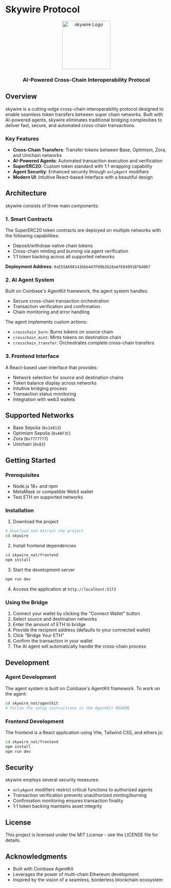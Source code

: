 # Skywire Protocol

<div align="center">
  <img src="./skywire_not/frontend/src/assets/logo-icon.svg" alt="skywire Logo" width="150"/>
  <h3>AI-Powered Cross-Chain Interoperability Protocol</h3>
</div>

## Overview

skywire is a cutting-edge cross-chain interoperability protocol designed to enable seamless token transfers between super chain networks. Built with AI-powered agents, skywire eliminates traditional bridging complexities to deliver fast, secure, and automated cross-chain transactions.

### Key Features

- **Cross-Chain Transfers**: Transfer tokens between Base, Optimism, Zora, and Unichain networks
- **AI-Powered Agents**: Automated transaction execution and verification
- **SuperERC20**: Custom token standard with 1:1 wrapping capability 
- **Agent Security**: Enhanced security through `onlyAgent` modifiers
- **Modern UI**: Intuitive React-based interface with a beautiful design

## Architecture

skywire consists of three main components:

### 1. Smart Contracts

The SuperERC20 token contracts are deployed on multiple networks with the following capabilities:
- Deposit/withdraw native chain tokens
- Cross-chain minting and burning via agent verification
- 1:1 token backing across all supported networks

**Deployment Address**: `0xE55A698143bbb447F09b2628aAfE04991B764067`

### 2. AI Agent System

Built on Coinbase's AgentKit framework, the agent system handles:
- Secure cross-chain transaction orchestration
- Transaction verification and confirmation
- Chain monitoring and error handling

The agent implements custom actions:
- `crosschain_burn`: Burns tokens on source chain
- `crosschain_mint`: Mints tokens on destination chain
- `crosschain_transfer`: Orchestrates complete cross-chain transfers

### 3. Frontend Interface

A React-based user interface that provides:
- Network selection for source and destination chains
- Token balance display across networks
- Intuitive bridging process
- Transaction status monitoring
- Integration with web3 wallets

## Supported Networks

- Base Sepolia (`0x14913`)
- Optimism Sepolia (`0xA8F3C`)
- Zora (`0x7777777`)
- Unichain (`0x82`)

## Getting Started

### Prerequisites

- Node.js 18+ and npm
- MetaMask or compatible Web3 wallet
- Test ETH on supported networks

### Installation

1. Download the project
```bash
# Download and extract the project
cd skywire
```

2. Install frontend dependencies
```bash
cd skywire_not/frontend
npm install
```

3. Start the development server
```bash
npm run dev
```

4. Access the application at `http://localhost:5173`

### Using the Bridge

1. Connect your wallet by clicking the "Connect Wallet" button
2. Select source and destination networks
3. Enter the amount of ETH to bridge
4. Provide the recipient address (defaults to your connected wallet)
5. Click "Bridge Your ETH"
6. Confirm the transaction in your wallet
7. The AI agent will automatically handle the cross-chain process

## Development

### Agent Development

The agent system is built on Coinbase's AgentKit framework. To work on the agent:

```bash
cd skywire_not/agentkit
# Follow the setup instructions in the AgentKit README
```

### Frontend Development

The frontend is a React application using Vite, Tailwind CSS, and ethers.js:

```bash
cd skywire_not/frontend
npm install
npm run dev
```

## Security

skywire employs several security measures:

- `onlyAgent` modifiers restrict critical functions to authorized agents
- Transaction verification prevents unauthorized minting/burning
- Confirmation monitoring ensures transaction finality
- 1:1 token backing maintains asset integrity

## License

This project is licensed under the MIT License - see the LICENSE file for details.

## Acknowledgments

- Built with Coinbase AgentKit
- Leverages the power of multi-chain Ethereum development
- Inspired by the vision of a seamless, borderless blockchain ecosystem
